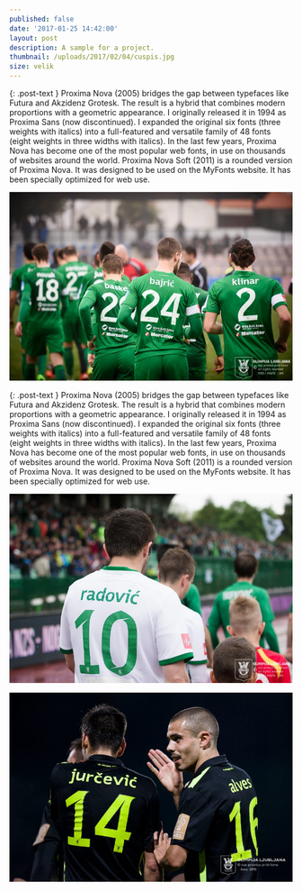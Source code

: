 ```yaml
---
published: false
date: '2017-01-25 14:42:00'
layout: post
description: A sample for a project.
thumbnail: /uploads/2017/02/04/cuspis.jpg
size: velik
---
```


{: .post-text }
Proxima Nova (2005) bridges the gap between typefaces like Futura and Akzidenz Grotesk. The result is a hybrid that combines modern proportions with a geometric appearance. I originally released it in 1994 as Proxima Sans (now discontinued). I expanded the original six fonts (three weights with italics) into a full-featured and versatile family of 48 fonts (eight weights in three widths with italics). In the last few years, Proxima Nova has become one of the most popular web fonts, in use on thousands of websites around the world. Proxima Nova Soft (2011) is a rounded version of Proxima Nova. It was designed to be used on the MyFonts website. It has been specially optimized for web use.

![Opis slike](/img/cuspis/12592413_1088414591208914_88154272609699012_n.jpg)

{: .post-text }
Proxima Nova (2005) bridges the gap between typefaces like Futura and Akzidenz Grotesk. The result is a hybrid that combines modern proportions with a geometric appearance. I originally released it in 1994 as Proxima Sans (now discontinued). I expanded the original six fonts (three weights with italics) into a full-featured and versatile family of 48 fonts (eight weights in three widths with italics). In the last few years, Proxima Nova has become one of the most popular web fonts, in use on thousands of websites around the world. Proxima Nova Soft (2011) is a rounded version of Proxima Nova. It was designed to be used on the MyFonts website. It has been specially optimized for web use.

![Opis slike](/img/cuspis/13254147_1157841234266249_7925827745563788289_n.jpg)

![Opis slike](/img/cuspis/14639690_1309446109105760_3719035276630284537_n.jpg)

